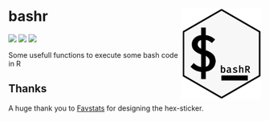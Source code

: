 
<!-- README.md is generated from README.Rmd. Please edit that file -->

# bashr <img src="man/figures/bashr_logo.jpeg" width="160px" align="right" />

[![](https://img.shields.io/badge/lifecycle-experimental-orange.svg)](https://www.tidyverse.org/lifecycle/#experimental)
[![](https://img.shields.io/github/languages/code-size/benjaminguinaudeau/bashR.svg)](https://github.com/benjaminguinaudeau/bashR)
[![](https://img.shields.io/github/last-commit/benjaminguinaudeau/bashR.svg)](https://github.com/benjaminguinaudeau/bashR/commits/master)

Some usefull functions to execute some bash code in R

## Thanks

A huge thank you to [Favstats](https://github.com/favstats) for
designing the hex-sticker.
